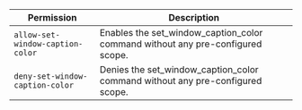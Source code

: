 | Permission | Description |
|------|-----|
|`allow-set-window-caption-color`|Enables the set_window_caption_color command without any pre-configured scope.|
|`deny-set-window-caption-color`|Denies the set_window_caption_color command without any pre-configured scope.|
